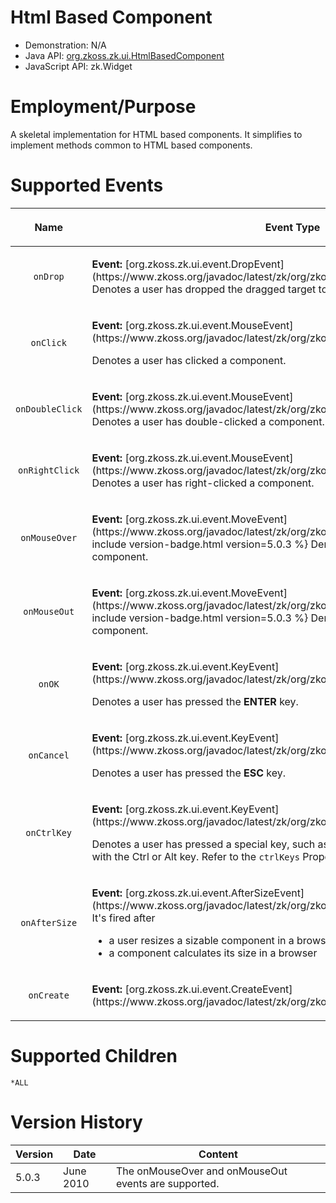 

# Html Based Component

- Demonstration: N/A
- Java API: [org.zkoss.zk.ui.HtmlBasedComponent](https://www.zkoss.org/javadoc/latest/zk/org/zkoss/zk/ui/HtmlBasedComponent.html)
- JavaScript API: <javadoc directory="jsdoc">zk.Widget</javadoc>

# Employment/Purpose

A skeletal implementation for HTML based components. It simplifies to
implement methods common to HTML based components.

# Supported Events

<table>
<thead>
<tr class="header">
<th><center>
<p>Name</p>
</center></th>
<th><center>
<p>Event Type</p>
</center></th>
</tr>
</thead>
<tbody>
<tr class="odd">
<td><center>
<p><code>onDrop</code></p>
</center></td>
<td><p><strong>Event:</strong>
[org.zkoss.zk.ui.event.DropEvent](https://www.zkoss.org/javadoc/latest/zk/org/zkoss/zk/ui/event/DropEvent.html) Denotes a user has
dropped the dragged target to a component.</p></td>
</tr>
<tr class="even">
<td><center>
<p><code>onClick</code></p>
</center></td>
<td><p><strong>Event:</strong> [org.zkoss.zk.ui.event.MouseEvent](https://www.zkoss.org/javadoc/latest/zk/org/zkoss/zk/ui/event/MouseEvent.html)</p>
<p>Denotes a user has clicked a component.</p></td>
</tr>
<tr class="odd">
<td><center>
<p><code>onDoubleClick</code></p>
</center></td>
<td><p><strong>Event:</strong> [org.zkoss.zk.ui.event.MouseEvent](https://www.zkoss.org/javadoc/latest/zk/org/zkoss/zk/ui/event/MouseEvent.html) Denotes a user has
double-clicked a component.</p></td>
</tr>
<tr class="even">
<td><center>
<p><code>onRightClick</code></p>
</center></td>
<td><p><strong>Event:</strong> [org.zkoss.zk.ui.event.MouseEvent](https://www.zkoss.org/javadoc/latest/zk/org/zkoss/zk/ui/event/MouseEvent.html) Denotes a user has
right-clicked a component.</p></td>
</tr>
<tr class="odd">
<td><center>
<p><code>onMouseOver</code></p>
</center></td>
<td><p><strong>Event:</strong> [org.zkoss.zk.ui.event.MoveEvent](https://www.zkoss.org/javadoc/latest/zk/org/zkoss/zk/ui/event/MoveEvent.html) {% include version-badge.html version=5.0.3
%} Denotes a user has hovered over the component.</p></td>
</tr>
<tr class="even">
<td><center>
<p><code>onMouseOut</code></p>
</center></td>
<td><p><strong>Event:</strong> [org.zkoss.zk.ui.event.MoveEvent](https://www.zkoss.org/javadoc/latest/zk/org/zkoss/zk/ui/event/MoveEvent.html) {% include version-badge.html version=5.0.3
%} Denotes a user has moved out a component.</p></td>
</tr>
<tr class="odd">
<td><center>
<p><code>onOK</code></p>
</center></td>
<td><p><strong>Event:</strong>
[org.zkoss.zk.ui.event.KeyEvent](https://www.zkoss.org/javadoc/latest/zk/org/zkoss/zk/ui/event/KeyEvent.html)</p>
<p>Denotes a user has pressed the <strong>ENTER</strong> key.</p></td>
</tr>
<tr class="even">
<td><center>
<p><code>onCancel</code></p>
</center></td>
<td><p><strong>Event:</strong>
[org.zkoss.zk.ui.event.KeyEvent](https://www.zkoss.org/javadoc/latest/zk/org/zkoss/zk/ui/event/KeyEvent.html)</p>
<p>Denotes a user has pressed the <strong>ESC</strong> key.</p></td>
</tr>
<tr class="odd">
<td><center>
<p><code>onCtrlKey</code></p>
</center></td>
<td><p><strong>Event:</strong>
[org.zkoss.zk.ui.event.KeyEvent](https://www.zkoss.org/javadoc/latest/zk/org/zkoss/zk/ui/event/KeyEvent.html)</p>
<p>Denotes a user has pressed a special key, such as PgUp, Home, and a
key combined with the Ctrl or Alt key. Refer to the
<code>ctrlKeys</code> Property section below for details.</p></td>
</tr>
<tr class="even">
<td><center>
<p><code>onAfterSize</code></p>
</center></td>
<td><p><strong>Event:</strong>
[org.zkoss.zk.ui.event.AfterSizeEvent](https://www.zkoss.org/javadoc/latest/zk/org/zkoss/zk/ui/event/AfterSizeEvent.html) It's fired
after</p>
<ul>
<li>a user resizes a sizable component in a browser</li>
<li>a component calculates its size in a browser</li>
</ul></td>
</tr>
<tr class="odd">
<td><center>
<p><code>onCreate</code></p>
</center></td>
<td><p><strong>Event:</strong>
[org.zkoss.zk.ui.event.CreateEvent](https://www.zkoss.org/javadoc/latest/zk/org/zkoss/zk/ui/event/CreateEvent.html)</p></td>
</tr>
</tbody>
</table>

# Supported Children

`*ALL`

# Version History

| Version | Date      | Content                                              |
|---------|-----------|------------------------------------------------------|
| 5.0.3   | June 2010 | The onMouseOver and onMouseOut events are supported. |


